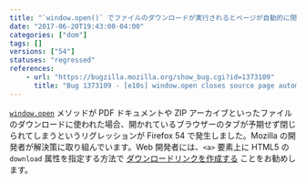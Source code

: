 ```yaml
---
title: "`window.open()` でファイルのダウンロードが実行されるとページが自動的に閉じられてしまいます"
date: "2017-06-20T19:43:00-04:00"
categories: ["dom"]
tags: []
versions: ["54"]
statuses: "regressed"
references:
    - url: "https://bugzilla.mozilla.org/show_bug.cgi?id=1373109"
      title: "Bug 1373109 - [e10s] window.open closes source page automatically after"
---
```

[`window.open`](https://developer.mozilla.org/ja/docs/Web/API/Window/open) メソッドが PDF ドキュメントや ZIP アーカイブといったファイルのダウンロードに使われた場合、開かれているブラウザーのタブが予期せず閉じられてしまうというリグレッションが Firefox 54 で発生しました。Mozilla の開発者が解決策に取り組んでいます。Web 開発者には、`<a>` 要素上に HTML5 の `download` 属性を指定する方法で [ダウンロードリンクを作成する](https://developer.mozilla.org/ja/docs/Learn/HTML/Introduction_to_HTML/Creating_hyperlinks#Use_the_download_attribute_when_linking_to_a_download) ことをお勧めします。
